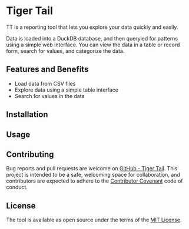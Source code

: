 # Tiger Tail

TT is a reporting tool that lets you explore your data quickly and easily.

Data is loaded into a DuckDB database, and then queryied for patterns using a simple web interface.  You can view the data in a table or record form, search for values, and categorize the data.

## Features and Benefits

* Load data from CSV files
* Explore data using a simple table interface
* Search for values in the data


## Installation

## Usage

## Contributing

Bug reports and pull requests are welcome on [GitHub - Tiger Tail]( https://github.com/nryberg/tiger_tail). This project is intended to be a safe, welcoming space for collaboration, and contributors are expected to adhere to the [Contributor Covenant](http://contributor-covenant.org) code of conduct.


## License

The tool is available as open source under the terms of the [MIT License](http://opensource.org/licenses/MIT).
